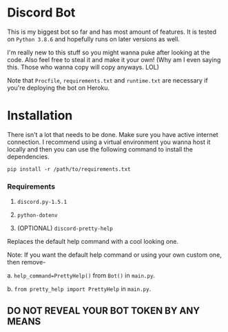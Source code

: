 # Discord Bot
This is my biggest bot so far and has most amount of features. It is tested on `Python 3.8.6` and hopefully runs on later versions as well.

I'm really new to this stuff so you might wanna puke after looking at the code.
Also feel free to steal it and make it your own! (Why am I even saying this. Those who wanna copy will copy anyways. LOL)

Note that `Procfile`, `requirements.txt` and `runtime.txt` are necessary if you're deploying the bot on Heroku.

# Installation
There isn't a lot that needs to be done. Make sure you have active internet connection.
I recommend using a virtual environment you wanna host it locally and then you can use the following command to install the dependencies.
```
pip install -r /path/to/requirements.txt
```
### Requirements

1. `discord.py-1.5.1`

2. `python-dotenv`

3. (OPTIONAL) `discord-pretty-help`

Replaces the default help command with a cool looking one.

Note: If you want the default help command or using your own custom one, then remove-

a. `help_command=PrettyHelp()` from `Bot()` in `main.py`.

b. `from pretty_help import PrettyHelp` in `main.py`.

## DO NOT REVEAL YOUR BOT TOKEN BY ANY MEANS
